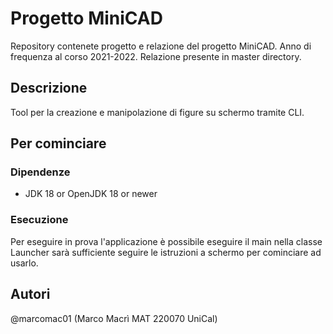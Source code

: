 # Progetto MiniCAD

Repository contenete progetto e relazione del progetto MiniCAD.
Anno di frequenza al corso 2021-2022. Relazione presente in master directory.

## Descrizione

 Tool per la creazione e manipolazione di figure su schermo tramite CLI.

## Per cominciare

### Dipendenze
* JDK 18 or OpenJDK 18 or newer

### Esecuzione

Per eseguire in prova l'applicazione è possibile eseguire il main nella classe Launcher 
sarà sufficiente seguire le istruzioni a schermo per cominciare ad usarlo.

## Autori

@marcomac01 (Marco Macrì MAT 220070 UniCal)

